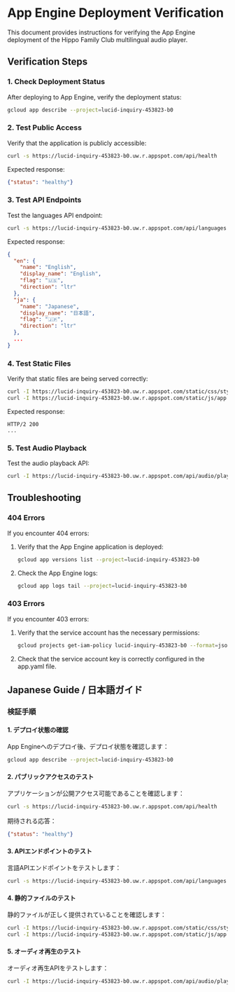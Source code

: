 # App Engine Deployment Verification

This document provides instructions for verifying the App Engine deployment of the Hippo Family Club multilingual audio player.

## Verification Steps

### 1. Check Deployment Status

After deploying to App Engine, verify the deployment status:

```bash
gcloud app describe --project=lucid-inquiry-453823-b0
```

### 2. Test Public Access

Verify that the application is publicly accessible:

```bash
curl -s https://lucid-inquiry-453823-b0.uw.r.appspot.com/api/health
```

Expected response:
```json
{"status": "healthy"}
```

### 3. Test API Endpoints

Test the languages API endpoint:

```bash
curl -s https://lucid-inquiry-453823-b0.uw.r.appspot.com/api/languages
```

Expected response:
```json
{
  "en": {
    "name": "English",
    "display_name": "English",
    "flag": "🇺🇸",
    "direction": "ltr"
  },
  "ja": {
    "name": "Japanese",
    "display_name": "日本語",
    "flag": "🇯🇵",
    "direction": "ltr"
  },
  ...
}
```

### 4. Test Static Files

Verify that static files are being served correctly:

```bash
curl -I https://lucid-inquiry-453823-b0.uw.r.appspot.com/static/css/styles.css
curl -I https://lucid-inquiry-453823-b0.uw.r.appspot.com/static/js/app.js
```

Expected response:
```
HTTP/2 200
...
```

### 5. Test Audio Playback

Test the audio playback API:

```bash
curl -I https://lucid-inquiry-453823-b0.uw.r.appspot.com/api/audio/play?file_id=test.mp3
```

## Troubleshooting

### 404 Errors

If you encounter 404 errors:

1. Verify that the App Engine application is deployed:
   ```bash
   gcloud app versions list --project=lucid-inquiry-453823-b0
   ```

2. Check the App Engine logs:
   ```bash
   gcloud app logs tail --project=lucid-inquiry-453823-b0
   ```

### 403 Errors

If you encounter 403 errors:

1. Verify that the service account has the necessary permissions:
   ```bash
   gcloud projects get-iam-policy lucid-inquiry-453823-b0 --format=json | grep hippoapp-service
   ```

2. Check that the service account key is correctly configured in the app.yaml file.

## Japanese Guide / 日本語ガイド

### 検証手順

#### 1. デプロイ状態の確認

App Engineへのデプロイ後、デプロイ状態を確認します：

```bash
gcloud app describe --project=lucid-inquiry-453823-b0
```

#### 2. パブリックアクセスのテスト

アプリケーションが公開アクセス可能であることを確認します：

```bash
curl -s https://lucid-inquiry-453823-b0.uw.r.appspot.com/api/health
```

期待される応答：
```json
{"status": "healthy"}
```

#### 3. APIエンドポイントのテスト

言語APIエンドポイントをテストします：

```bash
curl -s https://lucid-inquiry-453823-b0.uw.r.appspot.com/api/languages
```

#### 4. 静的ファイルのテスト

静的ファイルが正しく提供されていることを確認します：

```bash
curl -I https://lucid-inquiry-453823-b0.uw.r.appspot.com/static/css/styles.css
curl -I https://lucid-inquiry-453823-b0.uw.r.appspot.com/static/js/app.js
```

#### 5. オーディオ再生のテスト

オーディオ再生APIをテストします：

```bash
curl -I https://lucid-inquiry-453823-b0.uw.r.appspot.com/api/audio/play?file_id=test.mp3
```
